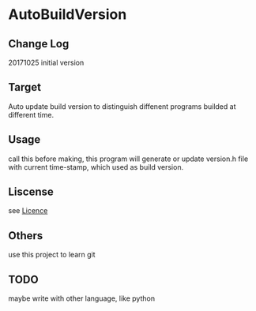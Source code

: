 # AutoBuildVersion
## Change Log
20171025   initial version
## Target 
Auto update build version to distinguish diffenent programs builded at different time.
## Usage
call this before making, this program will generate or update version.h file with current time-stamp, which used as build version.

## Liscense
see [Licence](file:LICENSE)
## Others
use this project to learn git
## TODO
maybe write with other language, like python
